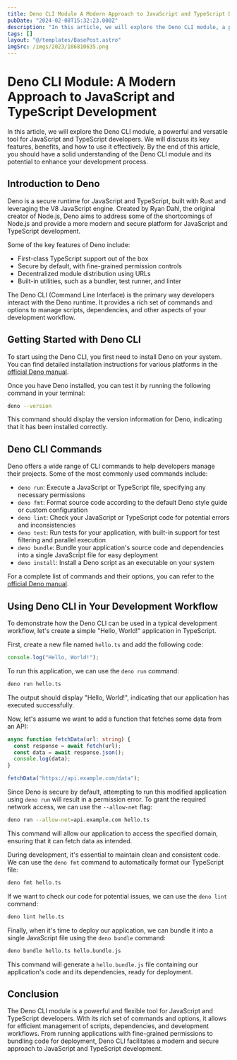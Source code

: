 ```yaml
---
title: Deno CLI Module A Modern Approach to JavaScript and TypeScript Development
pubDate: "2024-02-08T15:32:23.000Z"
description: "In this article, we will explore the Deno CLI module, a powerful and versatile tool for JavaScript and TypeScript developers"
tags: []
layout: "@/templates/BasePost.astro"
imgSrc: /imgs/2023/186810635.png
---
```

# Deno CLI Module: A Modern Approach to JavaScript and TypeScript Development

In this article, we will explore the Deno CLI module, a powerful and versatile tool for JavaScript and TypeScript developers. We will discuss its key features, benefits, and how to use it effectively. By the end of this article, you should have a solid understanding of the Deno CLI module and its potential to enhance your development process.

## Introduction to Deno

Deno is a secure runtime for JavaScript and TypeScript, built with Rust and leveraging the V8 JavaScript engine. Created by Ryan Dahl, the original creator of Node.js, Deno aims to address some of the shortcomings of Node.js and provide a more modern and secure platform for JavaScript and TypeScript development.

Some of the key features of Deno include:

- First-class TypeScript support out of the box
- Secure by default, with fine-grained permission controls
- Decentralized module distribution using URLs
- Built-in utilities, such as a bundler, test runner, and linter

The Deno CLI (Command Line Interface) is the primary way developers interact with the Deno runtime. It provides a rich set of commands and options to manage scripts, dependencies, and other aspects of your development workflow.

## Getting Started with Deno CLI

To start using the Deno CLI, you first need to install Deno on your system. You can find detailed installation instructions for various platforms in the [official Deno manual](https://deno.land/manual/getting_started/installation).

Once you have Deno installed, you can test it by running the following command in your terminal:

```bash
deno --version
```

This command should display the version information for Deno, indicating that it has been installed correctly.

## Deno CLI Commands

Deno offers a wide range of CLI commands to help developers manage their projects. Some of the most commonly used commands include:

- `deno run`: Execute a JavaScript or TypeScript file, specifying any necessary permissions
- `deno fmt`: Format source code according to the default Deno style guide or custom configuration
- `deno lint`: Check your JavaScript or TypeScript code for potential errors and inconsistencies
- `deno test`: Run tests for your application, with built-in support for test filtering and parallel execution
- `deno bundle`: Bundle your application's source code and dependencies into a single JavaScript file for easy deployment
- `deno install`: Install a Deno script as an executable on your system

For a complete list of commands and their options, you can refer to the [official Deno manual](https://deno.land/manual/tools/cli).

## Using Deno CLI in Your Development Workflow

To demonstrate how the Deno CLI can be used in a typical development workflow, let's create a simple "Hello, World!" application in TypeScript.

First, create a new file named `hello.ts` and add the following code:

```typescript
console.log("Hello, World!");
```

To run this application, we can use the `deno run` command:

```bash
deno run hello.ts
```

The output should display "Hello, World!", indicating that our application has executed successfully.

Now, let's assume we want to add a function that fetches some data from an API:

```typescript
async function fetchData(url: string) {
  const response = await fetch(url);
  const data = await response.json();
  console.log(data);
}

fetchData("https://api.example.com/data");
```

Since Deno is secure by default, attempting to run this modified application using `deno run` will result in a permission error. To grant the required network access, we can use the `--allow-net` flag:

```bash
deno run --allow-net=api.example.com hello.ts
```

This command will allow our application to access the specified domain, ensuring that it can fetch data as intended.

During development, it's essential to maintain clean and consistent code. We can use the `deno fmt` command to automatically format our TypeScript file:

```bash
deno fmt hello.ts
```

If we want to check our code for potential issues, we can use the `deno lint` command:

```bash
deno lint hello.ts
```

Finally, when it's time to deploy our application, we can bundle it into a single JavaScript file using the `deno bundle` command:

```bash
deno bundle hello.ts hello.bundle.js
```

This command will generate a `hello.bundle.js` file containing our application's code and its dependencies, ready for deployment.

## Conclusion

The Deno CLI module is a powerful and flexible tool for JavaScript and TypeScript developers. With its rich set of commands and options, it allows for efficient management of scripts, dependencies, and development workflows. From running applications with fine-grained permissions to bundling code for deployment, Deno CLI facilitates a modern and secure approach to JavaScript and TypeScript development.

